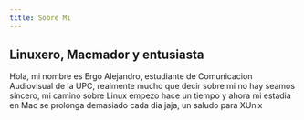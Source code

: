 ```yaml
---
title: Sobre Mi
---
```


## Linuxero, Macmador y  entusiasta

Hola, mi nombre es Ergo Alejandro, estudiante de Comunicacion Audiovisual de la UPC, realmente mucho que decir sobre mi no hay seamos sincero, mi camino sobre Linux empezo hace un tiempo y ahora mi estadia en Mac se prolonga demasiado cada dia jaja, un saludo para XUnix
